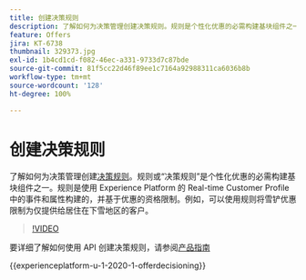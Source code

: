 ```yaml
---
title: 创建决策规则
description: 了解如何为决策管理创建决策规则。规则是个性化优惠的必需构建基块组件之一。
feature: Offers
jira: KT-6738
thumbnail: 329373.jpg
exl-id: 1b4cd1cd-f082-46ec-a331-9733d7c87bde
source-git-commit: 81f5cc22d46f89ee1c7164a92988311ca6036b8b
workflow-type: tm+mt
source-wordcount: '128'
ht-degree: 100%

---
```


# 创建决策规则

了解如何为决策管理创建[决策规则](https://experienceleague.adobe.com/docs/journey-optimizer/using/offer-decisioniong/create-components/creating-decision-rules.html?lang=zh-Hans)。规则或“决策规则”是个性化优惠的必需构建基块组件之一。规则是使用 Experience Platform 的 Real-time Customer Profile 中的事件和属性构建的，并基于优惠的资格限制。例如，可以使用规则将雪铲优惠限制为仅提供给居住在下雪地区的客户。

>[!VIDEO](https://video.tv.adobe.com/v/329373?quality=12&learn=on)

要详细了解如何使用 API 创建决策规则，请参阅[产品指南](https://experienceleague.adobe.com/docs/journey-optimizer/using/offer-decisioniong/api-reference/offers-api/decision-rules/create.html?lang=zh-Hans)

{{experienceplatform-u-1-2020-1-offerdecisioning}}